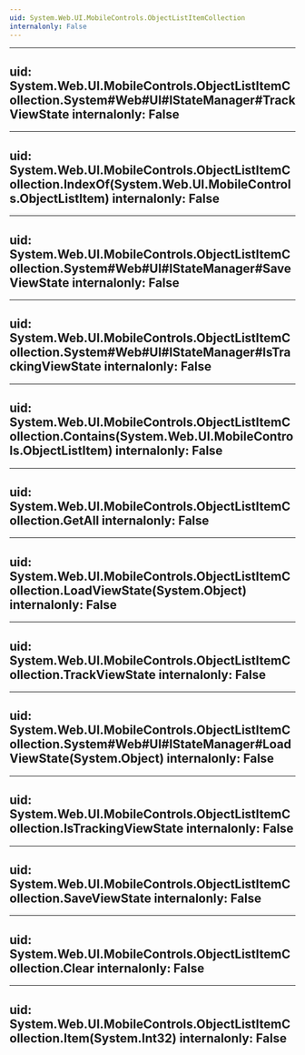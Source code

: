 ```yaml
---
uid: System.Web.UI.MobileControls.ObjectListItemCollection
internalonly: False
---
```


---
uid: System.Web.UI.MobileControls.ObjectListItemCollection.System#Web#UI#IStateManager#TrackViewState
internalonly: False
---

---
uid: System.Web.UI.MobileControls.ObjectListItemCollection.IndexOf(System.Web.UI.MobileControls.ObjectListItem)
internalonly: False
---

---
uid: System.Web.UI.MobileControls.ObjectListItemCollection.System#Web#UI#IStateManager#SaveViewState
internalonly: False
---

---
uid: System.Web.UI.MobileControls.ObjectListItemCollection.System#Web#UI#IStateManager#IsTrackingViewState
internalonly: False
---

---
uid: System.Web.UI.MobileControls.ObjectListItemCollection.Contains(System.Web.UI.MobileControls.ObjectListItem)
internalonly: False
---

---
uid: System.Web.UI.MobileControls.ObjectListItemCollection.GetAll
internalonly: False
---

---
uid: System.Web.UI.MobileControls.ObjectListItemCollection.LoadViewState(System.Object)
internalonly: False
---

---
uid: System.Web.UI.MobileControls.ObjectListItemCollection.TrackViewState
internalonly: False
---

---
uid: System.Web.UI.MobileControls.ObjectListItemCollection.System#Web#UI#IStateManager#LoadViewState(System.Object)
internalonly: False
---

---
uid: System.Web.UI.MobileControls.ObjectListItemCollection.IsTrackingViewState
internalonly: False
---

---
uid: System.Web.UI.MobileControls.ObjectListItemCollection.SaveViewState
internalonly: False
---

---
uid: System.Web.UI.MobileControls.ObjectListItemCollection.Clear
internalonly: False
---

---
uid: System.Web.UI.MobileControls.ObjectListItemCollection.Item(System.Int32)
internalonly: False
---
